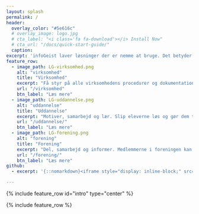 ```yaml
---
layout: splash
permalink: /
header:
  overlay_color: "#5e616c"
  # overlay_image: logo.jpg
  # cta_label: "<i class='fa fa-download'></i> Install Now"
  # cta_url: "/docs/quick-start-guide/"
  caption:
excerpt: 'infoGeist laver løsninger der er nemme at bruge. Det betyder at I kan spare tid, kræfter og penge uden at gå på kompromis med kvalitet og sikkerhed.<br /> '
feature_row:
  - image_path: LG-virksomhed.png
    alt: "virksomhed"
    title: "Virksomhed"
    excerpt: "Få styr på alle virksomhedens procedurer og dokumentation. Det øger produktiviteten og giver konkurrencefordele."
    url: "/virksomhed"
    btn_label: "Læs mere"
  - image_path: LG-uddannelse.png
    alt: "uddannelse"
    title: "Uddannelse"
    excerpt: "Motiver, samarbejd og lær. Slip eleverne løs og gør dem til medskabere af undervisningen. Det giver bedre indlæring, selvstændige elever og højere motivation."
    url: "/uddannelse/"
    btn_label: "Læs mere"
  - image_path: LG-forening.png
    alt: "forening"
    title: "Forening"
    excerpt: "Del, samarbejd og informer. Medlemmerne i foreningen kan nemt dele tekst, billeder og video. Arbejd sammen og vis, hvad jeres forening har at byde på."
    url: "/forening/"
    btn_label: "Læs mere"
github:
  - excerpt: '{::nomarkdown}<iframe style="display: inline-block;" src="https://ghbtns.com/github-btn.html?user=mmistakes&repo=minimal-mistakes&type=star&count=true&size=large" frameborder="0" scrolling="0" width="160px" height="30px"></iframe> <iframe style="display: inline-block;" src="https://ghbtns.com/github-btn.html?user=mmistakes&repo=minimal-mistakes&type=fork&count=true&size=large" frameborder="0" scrolling="0" width="158px" height="30px"></iframe>{:/nomarkdown}'

---
```


{% include feature_row id="intro" type="center" %}

{% include feature_row %}
